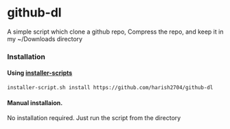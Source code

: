 # github-dl
A simple script which clone a github repo, Compress the repo, and keep it in my ~/Downloads directory


### Installation

#### Using [installer-scripts](https://github.com/harish2704/installer-scripts)
```
installer-script.sh install https://github.com/harish2704/github-dl
```

#### Manual installaion.
No installation required. Just run the script from the directory
